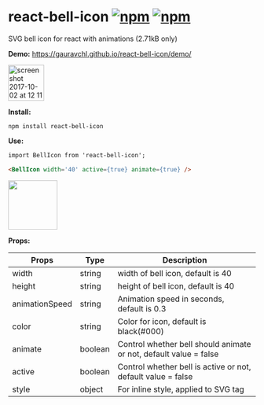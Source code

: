 # react-bell-icon [![npm](https://img.shields.io/npm/v/react-bell-icon.svg?maxAge=000)](https://www.npmjs.com/package/react-bell-icon) [![npm](https://img.shields.io/npm/dm/react-bell-icon.svg?maxAge=000)](https://www.npmjs.com/package/react-bell-icon)

SVG bell icon for react with animations (2.71kB only)

**Demo:**  https://gauravchl.github.io/react-bell-icon/demo/

<img width="73" alt="screen shot 2017-10-02 at 12 11 33 pm" src="https://user-images.githubusercontent.com/3471415/31066486-ede76d76-a76a-11e7-9146-d9119c952a5e.png">


**Install:**
```
npm install react-bell-icon
```


**Use:**
```html
import BellIcon from 'react-bell-icon';

<BellIcon width='40' active={true} animate={true} />

```

<img src="https://user-images.githubusercontent.com/3471415/31066487-f29af78e-a76a-11e7-90c1-2f01642294d7.gif" width="100" >


**Props:**

Props | Type | Description
------|------ | -------------
width    | string | width of bell icon, default is 40
height | string | height of bell icon, default is 40
animationSpeed     | string | Animation speed in seconds, default is 0.3
color    | string | Color for icon, default is black(#000)
animate | boolean | Control whether bell should animate or not, default value = false
active | boolean | Control whether bell is active or not, default value = false
style | object |  For inline style, applied to SVG tag
